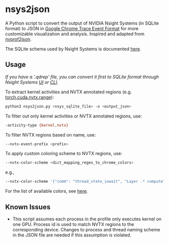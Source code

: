# nsys2json

A Python script to convert the output of NVIDIA Nsight Systems (in SQLite format) to JSON in [Google Chrome Trace Event Format](https://docs.google.com/document/d/1CvAClvFfyA5R-PhYUmn5OOQtYMH4h6I0nSsKchNAySU/preview#) for more customizable visualization and analysis. Inspired and adapted from [nvprof2json](https://github.com/ezyang/nvprof2json).

The SQLite schema used by Nsight Systems is documented [here](https://docs.nvidia.com/nsight-systems/UserGuide/index.html#exporter-sqlite-schema).

## Usage
*If you have a '.qdrep' file, you can convert it first to SQLite format through Nsight Systems [UI](https://developer.nvidia.com/nsight-systems/get-started) or [CLI](https://docs.nvidia.com/nsight-systems/UserGuide/index.html#cli-export-command-switch-options).*

To extract kernel activities and NVTX annotated regions (e.g. [torch.cuda.nvtx.range](https://pytorch.org/docs/stable/generated/torch.cuda.nvtx.range_push.html)):
```bash
python3 nsys2json.py <nsys_sqlite_file> -o <output_json>
```

To filter out only kernel activities or NVTX annotated regions, use:
```bash
-activity-type {kernel,nvtx}
```

To filter NVTX regions based on name, use:
```bash
--nvtx-event-prefix <prefix>
```

To apply custom coloring scheme to NVTX regions, use:
```bash
--nvtx-color-scheme <dict_mapping_regex_to_chrome_colors>
```
e.g.,
```bash
--nvtx-color-scheme '{"comm": "thread_state_iowait", "Layer .* compute": "thread_state_running"}
```
For the list of available colors, see [here](https://chromium.googlesource.com/external/trace-viewer/+/bf55211014397cf0ebcd9e7090de1c4f84fc3ac0/tracing/tracing/ui/base/color_scheme.html).

## Known Issues
* This script assumes each process in the profile only executes kernel on one GPU. Process id is used to match NVTX regions to the corresponding device. Changes to process and thread naming scheme in the JSON file are needed if this assumption is violated.